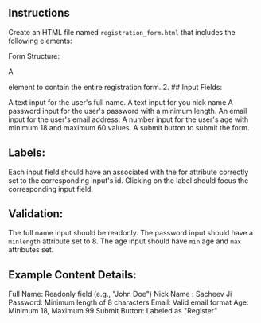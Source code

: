 ## Instructions
Create an HTML file named `registration_form.html` that includes the following elements:

Form Structure:

A <form> element to contain the entire registration form.
 2. ## Input Fields:

A text input for the user's full name.
A text input for you nick name
A password input for the user's password with a minimum length.
An email input for the user's email address.
A number input for the user's age with minimum 18 and maximum 60 values.
A submit button to submit the form.
 ## Labels:

Each input field should have an associated <label> with the for attribute correctly set to the corresponding input's id.
Clicking on the label should focus the corresponding input field.
 ## Validation:

The full name input should be readonly. 
The password input should have a `minlength` attribute set to 8.
The age input should have `min` age and `max` attributes set.
 ## Example Content Details:
Full Name: Readonly field (e.g., "John Doe")
Nick Name : Sacheev Ji
Password: Minimum length of 8 characters
Email: Valid email format
Age: Minimum 18, Maximum 99
Submit Button: Labeled as "Register"
